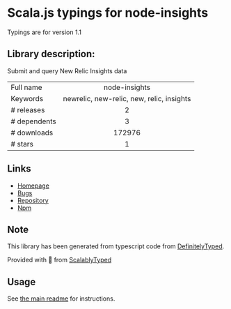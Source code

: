 
# Scala.js typings for node-insights

Typings are for version 1.1

## Library description:
Submit and query New Relic Insights data

|                    |                 |
| ------------------ | :-------------: |
| Full name          | node-insights |
| Keywords           | newrelic, new-relic, new, relic, insights |
| # releases         | 2 |
| # dependents       | 3 |
| # downloads        | 172976 |
| # stars            | 1 |

## Links
- [Homepage](https://github.com/flightstats/node-insights#readme)
- [Bugs](https://github.com/flightstats/node-insights/issues)
- [Repository](https://github.com/flightstats/node-insights)
- [Npm](https://www.npmjs.com/package/node-insights)
    


## Note
This library has been generated from typescript code from [DefinitelyTyped](https://definitelytyped.org).

Provided with :purple_heart: from [ScalablyTyped](https://github.com/oyvindberg/ScalablyTyped)

## Usage
See [the main readme](../../readme.md) for instructions.


